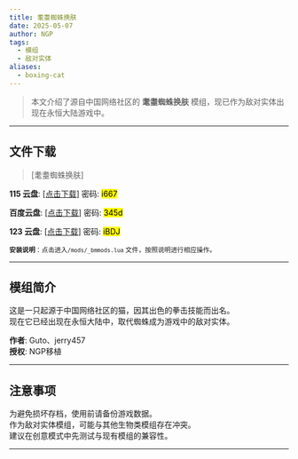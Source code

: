 ```yaml
---
title: 耄耋蜘蛛换肤
date: 2025-05-07
author: NGP
tags:
  - 模组
  - 敌对实体
aliases:
  - boxing-cat
---
```


> 本文介绍了源自中国网络社区的 **耄耋蜘蛛换肤** 模组，现已作为敌对实体出现在永恒大陆游戏中。

---

## 文件下载

> [耄耋蜘蛛换肤]  

**115 云盘**: [[点击下载]](https://115cdn.com/s/swwz68e3hiv?password=i667) 密码: <mark>i667</mark>  

**百度云盘**: [[点击下载]](https://pan.baidu.com/s/11nzTJ2ltZWayb88KN_S-DA?pwd=345d) 密码: <mark>345d</mark>  

**123 云盘**: [[点击下载]](https://www.123684.com/s/REwkjv-JhI23?pwd=iBDJ) 密码: <mark>iBDJ</mark>  

<small> **安装说明**：点击进入`/mods/_bmmods.lua` 文件，按照说明进行相应操作。</small>  

---

## 模组简介

>  
这是一只起源于中国网络社区的猫，因其出色的拳击技能而出名。  
现在它已经出现在永恒大陆中，取代蜘蛛成为游戏中的敌对实体。  

**作者**: Guto、jerry457  
**授权**: NGP移植  

---

## 注意事项

>  
为避免损坏存档，使用前请备份游戏数据。  
作为敌对实体模组，可能与其他生物类模组存在冲突。  
建议在创意模式中先测试与现有模组的兼容性。  

---
